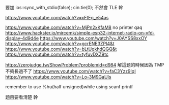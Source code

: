 要加
ios::sync_with_stdio(false);
cin.tie(0);
不然會 TLE 幹

https://www.youtube.com/watch?v=xFtEg_e54as

https://www.youtube.com/watch?v=MjPn2xKfaM8 no printer qaq
https://www.hackster.io/mircemk/simple-esp32-internet-radio-on-vfd-display-4d9d4e
https://www.youtube.com/watch?v=J0AYSS8xxOY
https://www.youtube.com/watch?v=gcrENE3ZPI4&t
https://www.youtube.com/watch?v=bLtUqkhdQGQ&t
https://www.youtube.com/watch?v=tyfuvDXZ9tc

https://zerojudge.tw/ShowProblem?problemid=d984 解這題的時候因為 TMP 不夠長過不了
https://www.youtube.com/watch?v=faC3Yzz9IqI
https://www.youtube.com/watch?v=Lo-3M9GaUIs

remember to use %hu(half unsigned)while using scanf printf 

題目要看清楚 幹